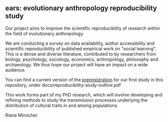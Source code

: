 ## ears: evolutionary anthropology reproducibility study

Our project aims to improve the scientific reproducibility of research within the field of evolutionary anthropology. 

We are conducting a survey on data availability, author accessibility and scientific reproducibility of published empirical work on "social learning". This is a dense and diverse literature, contributed to by researchers from biology, psychology, sociology, economics, anthropology, philosophy and archaeology. We thus hope our project will have an impact on a wide audience. 

You can find a current version of the [preregistration](./docs/reproducibility-study-outline.pdf) for our first study in this repository, under docs/reproducibility-study-outline.pdf

This work forms part of my PhD research, which will involve developing and refining methods to study the transmission processes underlying the distribution of cultural traits in and among populations. 

Riana Minocher
